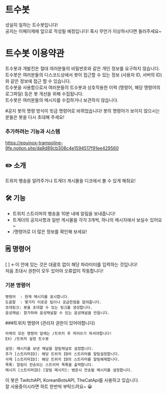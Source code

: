 # 트수봇
성실히 일하는 트수봇입니다!   
공지는 이페이제에 앞으로 작성될 예정입니다! 혹시 무언가 이상하시다면 들러주세요~


# 트수봇 이용약관

트수봇과 개발진은 절대 여러분들의 비밀번호와 같은 개인 정보를 요구하지 않습니다.   
트수봇은 여러분들의 디스코드상에서 봇이 접근할 수 있는 정보 (사용자 ID, 서버의 ID) 와 같은 정보에 접근 할 수 있습니다.   
트수봇을 사용함으로서 여러분들의 트수봇과 상호작용한 이력 (명령어, 해당 명령어의 로그파일) 등은 봇 개선을 위해 수집됩니다.  
트수봇은 여러분들의 메시지를 수집하거나 보관하지 않습니다.    

#공지
봇의 명령 방식이 빗금 명령어로 바뀌었습니다! 봇의 명령어가 보이지 않으시는 분들은 봇을 다시 초대해 주세요!

### 추가하려는 기능과 시스템
https://equinox-trampoline-9fe.notion.site/da9d89cb308c4e1594517f91ee429560

## ✏️ 소개

트위치 뱅송을 알려주거나 트게더 게시물을 디코에서 볼 수 있게 해줘요!

## 🛠️ 기능

- 트위치 스트리머의 뱅송을 10분 내에 알림을 보내줍니다!     
- 트게더의 공지사항과 일반 게시물을 각각 3개씩, 하나의 메시지에서 보실수 있어요~     
- /명령어로 더 많은 정보를 확인해 보세요!

##  🗒️ 명령어
[ ] ←이 안에 있는 것은 대괄호 없이 해당 파라미터를 입력하는 것입니다!    
처음 초대시 권한이 모두 있어야 오류없이 작동합니다!    
### 기본 명령어    
```
명령어  : 현재 메시지를 표시합니다.    
도움말  : 몇가지 이로운 팁이나 궁금한점을 알려줍니다.    
초대링크: 봇을 초대할 수 있는 링크를 생성합니다.   
음성채널: 참가하여 음성채널할 수 있는 음성채널을 만듭니다.
```
###트위치 명령어 (관리자 권한이 있어야합니다)   
```
아래의 모든 명령어 앞에는 /트위치 후 띄어쓰기 하셔야합니다!     
EX) /트위치 설정 트수봇     
     
설정: 메시지를 보낸 채널을 알림채널로 설정합니다.    
추가 [스트리머ID]: 해당 트위치 ID의 스트리머를 알림설정합니다.      
삭제 [스트리머ID]: 해당 트위치 ID의 스트리머를 알림해제합니다.     
목록: 알림이 전송되는 스트리머 목록을 출력합니다.      
메시지 [스트리머ID] [알림 메시지]: 뱅온시 전송될 메시지를 설정합니다.      
```

    
이 봇은 TwitchAPI, KoreanBotsAPI, TheCatApi를 사용하고 있습니다.    
잘 사용중이시라면 하트 한번씩 부탁드려요~  😀
